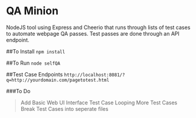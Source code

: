 # QA Minion
NodeJS tool using Express and Cheerio that runs through lists of test cases to automate webpage QA passes. Test passes are done through an API endpoint.

##To Install
`npm install`

##To Run
`node selfQA`

##Test Case Endpoints
`http://localhost:8081/?q=http://yourdomain.com/pagetotest.html`

###To Do
> Add Basic Web UI Interface
> Test Case Looping
> More Test Cases
> Break Test Cases into seperate files
